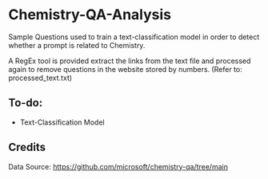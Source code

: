 # Chemistry-QA-Analysis
Sample Questions used to train a text-classification model in order to detect whether a prompt is related to Chemistry.

A RegEx tool is provided extract the links from the text file and processed again to remove questions in the website stored by numbers. (Refer to: processed_text.txt)

## To-do:
* Text-Classification Model
## Credits
Data Source: <a> https://github.com/microsoft/chemistry-qa/tree/main </a>




